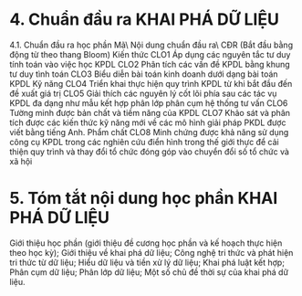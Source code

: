 # 4. Chuẩn đầu ra KHAI PHÁ DỮ LIỆU
4.1. Chuẩn đầu ra học phần Mã\ Nội dung chuẩn đầu ra\ CĐR (Bắt đầu bằng động từ theo thang Bloom) Kiến thức CLO1 Áp dụng các nguyên tắc tư duy tính toán vào việc học KPDL CLO2 Phân tích các vấn đề KPDL bằng khung tư duy tình toán CLO3 Biểu diễn bài toán kinh doanh dưới dạng bài toán KPDL Kỹ năng CLO4 Triển khai thực hiện quy trình KPDL từ khi bắt đầu đến đề xuất giá trị CLO5 Giải thích các nguyên lý cốt lõi phía sau các tác vụ KPDL đa dạng như mẫu kết hợp phân lớp phân cụm hệ thống tư vấn CLO6 Tường minh được bản chất và tiềm năng của KPDL CLO7 Khảo sát và phân tích được các kiến thức kỹ năng mới về các mô hình giải pháp PKDL được viết bằng tiếng Anh. Phẩm chất CLO8 Minh chứng được khả năng sử dụng công cụ KPDL trong các nghiên cứu điển hình trong thế giới thực để cải thiện quy trình và thay đổi tổ chức đóng góp vào chuyển đổi số tổ chức và xã hội
# 5. Tóm tắt nội dung học phần KHAI PHÁ DỮ LIỆU
Giới thiệu học phần (giới thiệu đề cương học phần và kế hoạch thực hiện
theo học kỳ); Giới thiệu về khai phá dữ liệu; Công nghệ tri thức và phát
hiện tri thức từ dữ liệu; Hiểu dữ liệu và tiền xử lý dữ liệu; Khai phá
luật kết hợp; Phân cụm dữ liệu; Phân lớp dữ liệu; Một số chủ đề thời sự
của khai phá dữ liệu.
